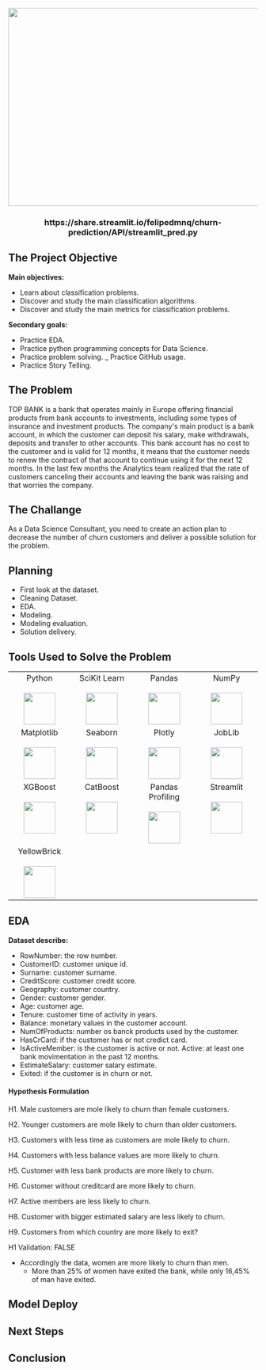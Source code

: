<p align="center">
  <img width="1060" height="400" src="https://miro.medium.com/max/800/0*dzmm3qresODlScte">
</p>

<h3 align="center">https://share.streamlit.io/felipedmnq/churn-prediction/API/streamlit_pred.py</h3>

## The Project Objective

**Main objectives:**
- Learn about classification problems.
- Discover and study the main classification algorithms.
- Discover and study the main  metrics for classification problems.

**Secondary goals:**
- Practice EDA.
- Practice python programming concepts for Data Science.
- Practice problem solving.
_ Practice GitHub usage.
- Practice Story Telling.

## The Problem

TOP BANK is a bank that operates mainly in Europe offering financial products from bank accounts to investments, including some types of insurance and investment products. The company's main product is a bank account, in which the customer can deposit his salary, make withdrawals, deposits and transfer to other accounts. This bank account has no cost to the customer and is valid for 12 months, it means that the customer needs to renew the contract of that account to continue using it for the next 12 months. In the last few months the Analytics team realized that the rate of customers canceling their accounts and leaving the bank was raising and that worries the company.

## The Challange

As a Data Science Consultant, you need to create an action plan to decrease the number of churn customers and deliver a possible solution for the problem. 

## Planning

* First look at the dataset.
* Cleaning Dataset.
* EDA.
* Modeling.
* Modeling evaluation.
* Solution delivery.

## Tools Used to Solve the Problem

<table>
     <tbody>
       <tr valign="top">
          <td width="25%" align="center">
            <span>Python</span><br><br>
            <img height="64px" src="https://cdn.svgporn.com/logos/python.svg">
          </td>
          <td width="25%" align="center">
            <span>SciKit Learn</span><br><br>
            <img height="64px" src="https://e7.pngegg.com/pngimages/905/45/png-clipart-scikit-learn-python-scikit-logo-brand-learning-text-computer.png">
          </td>
          <td width="25%" align="center">
            <span>Pandas</span><br><br>
            <img height="64px" src="https://pandas.pydata.org/static/img/pandas.svg">
          </td>
          <td width="25%" align="center">
            <span>NumPy</span><br><br>
            <img height="64px" src="https://numpy.org/images/logos/numpy.svg">
          </td>
        </tr>
        <tr valign="top">
          <td width="25%" align="center">
            <span>Matplotlib</span><br><br>
            <img height="64px" src="https://matplotlib.org/_images/sphx_glr_logos2_001.png">
          </td>
          <td width="25%" align="center">
            <span>Seaborn</span><br><br>
            <img height="64px" src="https://seaborn.pydata.org/_static/logo-wide-lightbg.svg">
          </td>
          <td width="25%" align="center">
            <span>Plotly</span><br><br>
            <img height="64px" src="https://upload.wikimedia.org/wikipedia/commons/8/8a/Plotly_logo_for_digital_final_%286%29.png">
          </td>
          <td width="25%" align="center">
            <span>JobLib</span><br><br>
            <img height="64px" src="https://joblib.readthedocs.io/en/latest/_static/joblib_logo.svg">
          </td>
        <tr valign="top">
          <td width="25%" align="center">
            <span>XGBoost</span><br><br>
            <img height="64px" src="https://miro.medium.com/max/720/1*yhE3CBwTrlXcAIvNJNTQiA.png">
          </td>
          <td width="25%" align="center">
            <span>CatBoost</span><br><br>
            <img height="64px" src="https://encrypted-tbn0.gstatic.com/images?q=tbn:ANd9GcSjifalk1omESSaUXBBKVI16qaoPQYPxya-Sd5Gm__po7WPeP8R3aDBZD-hnYZbWYeSdg&usqp=CAU">
          </td>
          <td width="25%" align="center">
            <span>Pandas Profiling</span><br><br>
            <img height="64px" src="https://camo.githubusercontent.com/8a45c0936d6113b12b7b32942f448270eda8f714665ba8629f36c291f0ccd5fd/68747470733a2f2f70616e6461732d70726f66696c696e672e6769746875622e696f2f70616e6461732d70726f66696c696e672f646f63732f6173736574732f6c6f676f5f6865616465722e706e67">
          </td>
          <td width="25%" align="center">
            <span>Streamlit</span><br><br>
            <img height="64px" src="https://assets.website-files.com/5dc3b47ddc6c0c2a1af74ad0/5e18182ad27bcfbb9dff263a_RGB_Logo_Horizontal_Color_Light_Bg-p-1080.png">
          </td>
        <tr valign="top">
          <td width="25%" align="center">
            <span>YellowBrick</span><br><br>
            <img height="64px" src="https://backend.openteams.com/media/CACHE/images/projects/03wsmfn2o0mbdepb1p1y0ykwpj5cbffvwtpb90hx/dce34eea84527d611b97ea79af75f966.png">
          </td>
        </tr>
      </tbody>
    </table>

## EDA

**Dataset describe:**

- RowNumber: the row number.
- CustomerID: customer unique id.
- Surname: customer surname.
- CreditScore: customer credit score.
- Geography: customer country.
- Gender: customer gender.
- Age: customer age.
- Tenure: customer time of activity in years.
- Balance: monetary values in the customer account.
- NumOfProducts: number os banck products used by the customer.
- HasCrCard: if the customer has or not credict card.
- IsActiveMember: is the customer is active or not. Active: at least one bank movimentation in the past 12 months.
- EstimateSalary: customer salary estimate.
- Exited: if the customer is in churn or not.

#### **Hypothesis Formulation**

H1. Male customers are mole likely to churn than female customers.

H2. Younger customers are mole likely to churn than older customers.

H3. Customers with less time as customers are mole likely to churn.

H4. Customers with less balance values are more likely to churn.

H5. Customer with less bank products are more likely to churn.

H6. Customer without creditcard are more likely to churn.

H7. Active members are less likely to churn.

H8. Customer with bigger estimated salary are less likely to churn.

H9. Customers from which country are more likely to exit?

H1 Validation: FALSE

- Accordingly the data, women are more likely to churn than men.
    - More than 25% of women have exited the bank, while only 16,45% of man have exited.
    

## Model Deploy

## Next Steps

## Conclusion
